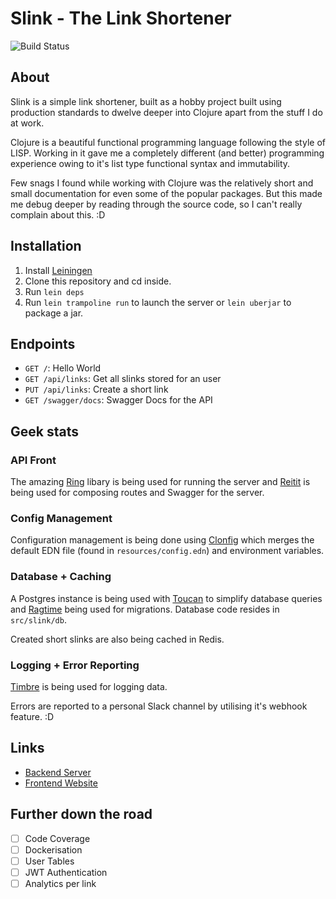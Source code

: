 # Slink - The Link Shortener

![Build Status](https://github.com/digi0ps/slink/workflows/Clojure%20CI/badge.svg)

## About
Slink is a simple link shortener, built as a hobby project built using
production standards to dwelve deeper into Clojure apart from the stuff
I do at work.

Clojure is a beautiful functional programming language following the 
style of LISP. Working in it gave me a completely different (and better)
programming experience owing to it's list type functional syntax and
immutability.

Few snags I found while working with Clojure was the relatively short and small
documentation for even some of the popular packages. But this made me 
debug deeper by reading through the source code, so I can't really complain about this. :D


## Installation
1. Install [Leiningen](https://leiningen.org/)
2. Clone this repository and cd inside.
3. Run `lein deps`
4. Run `lein trampoline run` to launch the server or `lein uberjar` to package a jar.

## Endpoints
- `GET /`: Hello World
- `GET /api/links`: Get all slinks stored for an user
- `PUT /api/links`: Create a short link
- `GET /swagger/docs`: Swagger Docs for the API

## Geek stats
### API Front
The amazing [Ring](https://github.com/ring-clojure/ring) libary is being used for running the 
server and [Reitit](https://github.com/metosin/reitit) is being used for composing
routes and Swagger for the server.

### Config Management
Configuration management is being done using [Clonfig](https://github.com/mccraigmccraig/clonfig) which merges
the default EDN file (found in `resources/config.edn`) and environment
variables.

### Database + Caching
A Postgres instance is being used with [Toucan](https://github.com/metabase/toucan)
to simplify database queries and [Ragtime](https://github.com/weavejester/ragtime)
being used for migrations. Database code resides in `src/slink/db`.

Created short slinks are also being cached in Redis.

### Logging + Error Reporting
[Timbre](https://github.com/ptaoussanis/timbre) is being used for logging data.

Errors are reported to a personal Slack channel by utilising it's webhook feature. :D
## Links
- [Backend Server](https://slink-staging.herokuapp.com/)
- [Frontend Website](https://shortenyourlink.netlify.com/)

## Further down the road
- [ ] Code Coverage
- [ ] Dockerisation
- [ ] User Tables
- [ ] JWT Authentication
- [ ] Analytics per link
